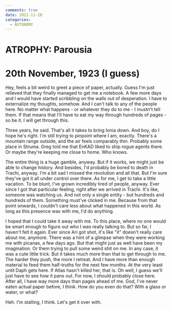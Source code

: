 ```yaml
---
comments: true
date: 2021-11-20
categories:
  - AUTONOMY
---
```


# ATROPHY: Parousia

# 20th November, 1923 (I guess)
Hey,
feels a bit weird to greet a piece of paper, actually. Guess I'm just relieved that they finally managed to get me a notebook. A few more days and I would have started scribbling on the walls out of desperation.
I have to externalize my thoughts, somehow. And I can't talk to any of the people here. No matter what happens - or whatever they do to me - I mustn't tell them. If that means that I'll have to eat my way through hundreds of pages - so be it. I will get through this.

Three years, he said. That's all it takes to bring Ionia down. And boy, do I hope he's right.
I'm still trying to pinpoint where I am, exactly. There's a mountain range outside, and the air feels comparably thin.
Probably some place in Struma. Greg told me that EnKAD liked to ship rogue agents there. Or maybe they're keeping me close to home. Who knows. 

<!-- more -->
The entire thing is a huge gamble, anyway. But if it works, we might just be able to change history. And besides, I'd probably be bored to death in Trachi, anyway. I'm a bit sad I missed the revolution and all that. But I'm sure they've got it all under control over there.
As for me, I get to take a little vacation. To be blunt, I've grown incredibly tired of people, anyway. Ever since I got that particular feeling, right after we arrived in Trachi. It's like, someone was watching us. And not only a single entity - but hundreds and hundreds of them. Something must've clicked in me. Because from that point onwards, I couldn't care less about what happened in this world. As long as this presence was with me, I'd do anything.

I hoped that I could take it away with me. To this place, where no one would be smart enough to figure out who I was really talking to. But so far, I haven't felt it again. Ever since Ari got shot, it's like "it" doesn't really care about me, anymore. There was a hint of a glimpse when they were working me with picanas, a few days ago. But that might just as well have been my imagination. Or them trying to pull some weird shit on me.
In any case, it was a cute little trick. But it takes much more than that to get through to me. The harder they push, the more I retreat. And I have more than enough material to feed them half-truths for the next few months. At the very least until Daph gets here. If Atlas hasn't killed her, that is.
Oh well, I guess we'll just have to see how it pans out. 
For now, I should probably close here. After all, I have way more days than pages ahead of me.
God, I've never eaten actual paper before, I think. How do you even do that?
With a glass or water, or what?

Heh. I'm stalling, I think. 
Let's get it over with.
